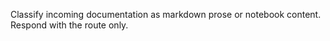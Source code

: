Classify incoming documentation as markdown prose or notebook content. Respond with the route only.
